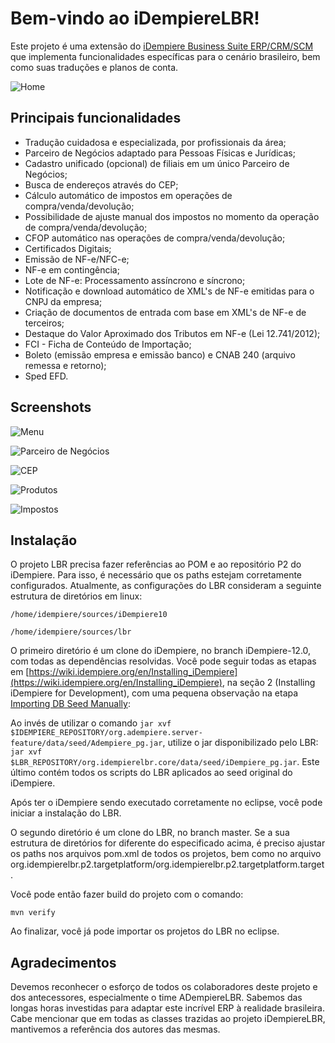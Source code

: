 # Bem-vindo ao iDempiereLBR!
Este projeto é uma extensão do [iDempiere Business Suite ERP/CRM/SCM](https://github.com/idempiere/idempiere) que implementa funcionalidades específicas para o cenário brasileiro, bem como suas traduções e planos de conta.

![Home](https://raw.githubusercontent.com/idempierelbr/idempierelbr/master/org.idempierelbr.core/data/screenshots/home.png)

## Principais funcionalidades
-   Tradução cuidadosa e especializada, por profissionais da área;
-   Parceiro de Negócios adaptado para Pessoas Físicas e Jurídicas;
-   Cadastro unificado (opcional) de filiais em um único Parceiro de Negócios;
-   Busca de endereços através do CEP;
-   Cálculo automático de impostos em operações de compra/venda/devolução;
-   Possibilidade de ajuste manual dos impostos no momento da operação de compra/venda/devolução;
-   CFOP automático nas operações de compra/venda/devolução;
-   Certificados Digitais;
-   Emissão de NF-e/NFC-e;
-   NF-e em contingência;
-   Lote de NF-e: Processamento assíncrono e síncrono;
-   Notificação e download automático de XML's de NF-e emitidas para o CNPJ da empresa;
-   Criação de documentos de entrada com base em XML's de NF-e de terceiros;
-   Destaque do Valor Aproximado dos Tributos em NF-e (Lei 12.741/2012);
-   FCI - Ficha de Conteúdo de Importação;
-   Boleto (emissão empresa e emissão banco) e CNAB 240 (arquivo remessa e retorno);
-   Sped EFD.

## Screenshots
![Menu](https://raw.githubusercontent.com/idempierelbr/idempierelbr/master/org.idempierelbr.core/data/screenshots/menu.png)

![Parceiro de Negócios](https://raw.githubusercontent.com/idempierelbr/idempierelbr/master/org.idempierelbr.core/data/screenshots/bpartner.png)

![CEP](https://raw.githubusercontent.com/idempierelbr/idempierelbr/master/org.idempierelbr.core/data/screenshots/cep.png)

![Produtos](https://raw.githubusercontent.com/idempierelbr/idempierelbr/master/org.idempierelbr.core/data/screenshots/product.png)

![Impostos](https://raw.githubusercontent.com/idempierelbr/idempierelbr/master/org.idempierelbr.core/data/screenshots/taxes.png)

## Instalação
O projeto LBR precisa fazer referências ao POM e ao repositório P2 do iDempiere. Para isso, é necessário que os paths estejam corretamente configurados. Atualmente, as configurações do LBR consideram a seguinte estrutura de diretórios em linux:

`/home/idempiere/sources/iDempiere10`

`/home/idempiere/sources/lbr`

O primeiro diretório é um clone do iDempiere, no branch iDempiere-12.0, com todas as dependências resolvidas. Você pode seguir todas as etapas em [https://wiki.idempiere.org/en/Installing_iDempiere](https://wiki.idempiere.org/en/Installing_iDempiere), na seção 2 (Installing iDempiere for Development), com uma pequena observação na etapa [Importing DB Seed Manually](https://wiki.idempiere.org/en/Importing_DB_Seed_Manually): 

Ao invés de utilizar o comando `jar xvf $IDEMPIERE_REPOSITORY/org.adempiere.server-feature/data/seed/Adempiere_pg.jar`, utilize o jar disponibilizado pelo LBR: `jar xvf $LBR_REPOSITORY/org.idempierelbr.core/data/seed/iDempiere_pg.jar`. Este último contém todos os scripts do LBR aplicados ao seed original do iDempiere.

Após ter o iDempiere sendo executado corretamente no eclipse, você pode iniciar a instalação do LBR.

O segundo diretório é um clone do LBR, no branch master. Se a sua estrutura de diretórios for diferente do especificado acima, é preciso ajustar os paths nos arquivos pom.xml de todos os projetos, bem como no arquivo org.idempierelbr.p2.targetplatform/org.idempierelbr.p2.targetplatform.target.

Você pode então fazer build do projeto com o comando:
 
`mvn verify`

Ao finalizar, você já pode importar os projetos do LBR no eclipse.


## Agradecimentos
Devemos reconhecer o esforço de todos os colaboradores deste projeto e dos antecessores, especialmente o time ADempiereLBR. Sabemos das longas horas investidas para adaptar este incrível ERP à realidade brasileira. Cabe mencionar que em todas as classes trazidas ao projeto iDempiereLBR, mantivemos a referência dos autores das mesmas.
